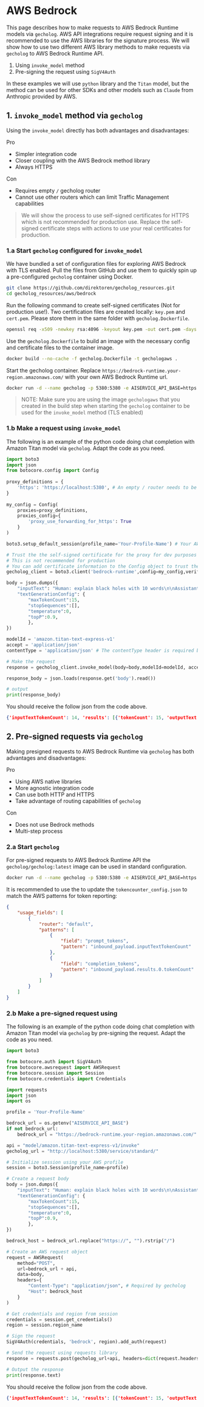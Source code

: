 # AWS Bedrock

This page describes how to make requests to AWS Bedrock Runtime models via `gecholog`. AWS API integrations require request signing and it is recommended to use the AWS libraries for the signature process. We will show how to use two different AWS library methods to make requests via `gecholog` to AWS Bedrock Runtime API. 

1. Using `invoke_model` method 
2. Pre-signing the request using `SigV4Auth` 

In these examples we will use `python` library and the `Titan` model, but the method can be used for other SDKs and other models such as `Claude` from Anthropic provided by AWS.

## 1. `invoke_model` method via `gecholog`

Using the `invoke_model` directly has both advantages and disadvantages:

Pro

- Simpler integration code
- Closer coupling with the AWS Bedrock method library
- Always HTTPS

Con 

- Requires empty `/` gecholog router
- Cannot use other routers which can limit Traffic Management capabilities

> We will show the process to use self-signed certificates for HTTPS which is not recommended for production use. Replace the self-signed certificate steps with actions to use your real certificates for production.

### 1.a Start `gecholog` configured for `invoke_model`

We have bundled a set of configuration files for exploring AWS Bedrock with TLS enabled. Pull the files from GitHub and use them to quickly spin up a pre-configured `gecholog` container using Docker.

```sh
git clone https://github.com/direktoren/gecholog_resources.git
cd gecholog_resources/aws/bedrock
```

Run the following command to create self-signed certificates (Not for production use!). Two certification files are created locally: `key.pem` and `cert.pem`. Please store them in the same folder with `gecholog.Dockerfile`.

```sh
openssl req -x509 -newkey rsa:4096 -keyout key.pem -out cert.pem -days 365 -nodes
```

Use the `gecholog.Dockerfile` to build an image with the necessary config and certificate files to the container image.

```sh
docker build --no-cache -f gecholog.Dockerfile -t gechologaws .
```

Start the gecholog container. Replace `https://bedrock-runtime.your-region.amazonaws.com/` with your own AWS Bedrock Runtime url.

```sh
docker run -d --name gecholog -p 5380:5380 -e AISERVICE_API_BASE=https://bedrock-runtime.your-region.amazonaws.com/ -e NATS2FILE_LOGGER_SUBTOPIC=.logger -v .:/app/log gechologaws
```

> NOTE: Make sure you are using the image `gechologaws` that you created in the build step when starting the `gecholog` container to be used for the `invoke_model` method (TLS enabled)


### 1.b Make a request using `invoke_model`

The following is an example of the python code doing chat completion with Amazon Titan model via `gecholog`. Adapt the code as you need. 

```python
import boto3
import json
from botocore.config import Config
 
proxy_definitions = {
    'https': 'https://localhost:5380', # An empty / router needs to be defined in gl_config.json for gecholog
}
 
my_config = Config(
    proxies=proxy_definitions,
    proxies_config={
        'proxy_use_forwarding_for_https': True
    }
)

boto3.setup_default_session(profile_name='Your-Profile-Name') # Your AWS account profile

# Trust the the self-signed certificate for the proxy for dev purposes
# This is not recommended for production
# You can add certificate information to the Config object to trust the certificate for production
gecholog_client = boto3.client('bedrock-runtime',config=my_config,verify=False)

body = json.dumps({
    "inputText": "Human: explain black holes with 10 words\n\nAssistant:",
    "textGenerationConfig": {
        "maxTokenCount":15,
        "stopSequences":[],
        "temperature":0,
        "topP":0.9,
        },
})

modelId = 'amazon.titan-text-express-v1'
accept = 'application/json'
contentType = 'application/json' # The contentType header is required by gecholog

# Make the request
response = gecholog_client.invoke_model(body=body,modelId=modelId, accept=accept, contentType=contentType)

response_body = json.loads(response.get('body').read())

# output
print(response_body)
```

You should receive the follow json from the code above.

```json
{'inputTextTokenCount': 14, 'results': [{'tokenCount': 15, 'outputText': 'Black holes are regions of spacetime with such strong gravity that nothing can escape', 'completionReason': 'LENGTH'}]}
```


## 2. Pre-signed requests via `gecholog` 

Making presigned requests to AWS Bedrock Runtime via `gecholog` has both advantages and disadvantages:

Pro

- Using AWS native libraries
- More agnostic integration code
- Can use both HTTP and HTTPS
- Take advantage of routing capabilities of `gecholog`

Con 

- Does not use Bedrock methods
- Multi-step process

### 2.a Start `gecholog` 

For pre-signed requests to AWS Bedrock Runtime API the `gecholog/gecholog:latest` image can be used in standard configuration.

```sh
docker run -d --name gecholog -p 5380:5380 -e AISERVICE_API_BASE=https://bedrock-runtime.your-region.amazonaws.com/ -e NATS2FILE_LOGGER_SUBTOPIC=.logger -v .:/app/log gecholog/gecholog:latest
```

It is recommended to use the to update the `tokencounter_config.json` to match the AWS patterns for token reporting:

```json
{
    "usage_fields": [
        {
            "router": "default",
            "patterns": [
                {
                    "field": "prompt_tokens",
                    "pattern": "inbound_payload.inputTextTokenCount"
                },
                {
                    "field": "completion_tokens",
                    "pattern": "inbound_payload.results.0.tokenCount"
                }
            ]
        }
    ]
}
```


### 2.b Make a pre-signed request using

The following is an example of the python code doing chat completion with Amazon Titan model via `gecholog` by pre-signing the request. Adapt the code as you need.

```python
import boto3

from botocore.auth import SigV4Auth
from botocore.awsrequest import AWSRequest
from botocore.session import Session
from botocore.credentials import Credentials

import requests
import json
import os

profile = 'Your-Profile-Name' 

bedrock_url = os.getenv("AISERVICE_API_BASE")
if not bedrock_url:
    bedrock_url = "https://bedrock-runtime.your-region.amazonaws.com/"

api = "model/amazon.titan-text-express-v1/invoke"
gecholog_url = "http://localhost:5380/service/standard/"

# Initialize session using your AWS profile
session = boto3.Session(profile_name=profile)

# Create a request body
body = json.dumps({
    "inputText": "Human: explain black holes with 10 words\n\nAssistant:",
    "textGenerationConfig": {
        "maxTokenCount":15,
        "stopSequences":[],
        "temperature":0,
        "topP":0.9,
        },
})

bedrock_host = bedrock_url.replace("https://", "").rstrip("/")

# Create an AWS request object
request = AWSRequest(
    method="POST",
    url=bedrock_url + api,
    data=body,
    headers={
        "Content-Type": "application/json", # Required by gecholog
        "Host": bedrock_host
    }
)

# Get credentials and region from session
credentials = session.get_credentials()
region = session.region_name

# Sign the request
SigV4Auth(credentials, 'bedrock', region).add_auth(request)

# Send the request using requests library
response = requests.post(gecholog_url+api, headers=dict(request.headers), data=request.data)

# Output the response
print(response.text)
```

You should receive the follow json from the code above.

```json
{'inputTextTokenCount': 14, 'results': [{'tokenCount': 15, 'outputText': 'Black holes are regions of spacetime with such strong gravity that nothing can escape', 'completionReason': 'LENGTH'}]}
```

